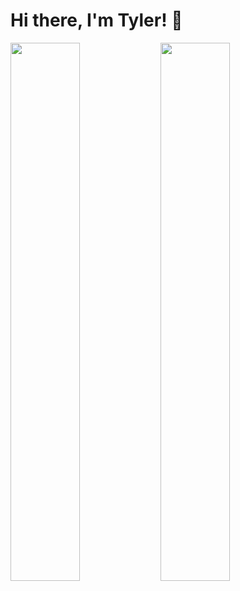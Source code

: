 # Hi there, I'm Tyler! 👋

<img align="left" width="47%" src="https://github-readme-stats.vercel.app/api?username=tyler-lutz&show_icons=true&theme=radical">

<img align="left"  width="47%" src="https://github-readme-stats.vercel.app/api/top-langs/?username=tyler-lutz&layout=compact">
